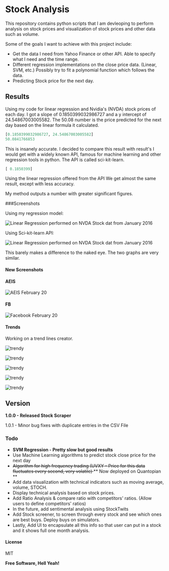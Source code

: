 # Stock Analysis

This repository contains python scripts that I am devleoping to perform analysis on stock prices and visualization of stock prices and other data such as volume.  

Some of the goals I want to achieve with this project include: 
  - Get the data I need from Yahoo Finance or other API. Able to specify what I need and the time range. 
  - Different regression implementations on the close price data. (Linear, SVM, etc.) Possibly try to fit a polynomial function which follows the data.  
  - Predicting Stock price for the next day. 

## Results

Using my code for linear regression and Nvidia's (NVDA) stock prices of each day. I got a slope of 0.1850399032986727 and a y intercept of 24.54867003005582. The 50.08 number is the price predicted for the next day based on the linear formula it calculated.

```python
[0.1850399032986727, 24.54867003005582]
50.0841766853
```

This is insanely accurate. I decided to compare this result with result's I would get with a widely known API, famous for machine learning and other regression tools in python. The API is called sci-kit-learn.  

```python
[ 0.1850399]
```

Using the linear regression offered from the API We get almost the same result, except with less accuracy.  

My method outputs a number with greater significant figures. 

###Screenshots

Using my regression model: 

![Linear Regression performed on NVDA Stock dat from January 2016](/Regression/NVDA2016.png)

Using Sci-kit-learn API:

![Linear Regression performed on NVDA Stock dat from January 2016](/Regression/NVDA_2016.png)

This barely makes a difference to the naked eye. The two graphs are very similar. 

#### New Screenshots 

#### AEIS
![AEIS February 20](AEIS-feb20.png)
#### FB
![Facebook February 20](FB-feb20.png)


#### Trends

Working on a trend lines creator. 

![trendy](figure_1.png)

![trendy](figure_1-1.png)

![trendy](figure_1-2.png)

![trendy](figure_1-3.png)

![trendy](figure_1-4.png)

## Version

**1.0.0 - Released Stock Scraper**

1.0.1 - Minor bug fixes with duplicate entries in the CSV File


### Todo

- **SVM Regression - Pretty slow but good results**
- Use Machine Learning algorithms to predict stock close price for the next day
- <del> Algorithm for high frequency trading (UVXY - Price for this data fluctuates every second, very volatile) </del> ** Now deployed on Quantopian **
- Add data visualization with technical indicators such as moving average, volume, STOCH. 
- Display technical analysis based on stock prices. 
- Add Ratio Analysis & compare ratio with competitors' ratios. (Allow users to define competitors' ratios)
- In the future, add sentimental analysis using StockTwits 
- Add Stock screener, to screen through every stock and see which ones are best buys. Deploy buys on simulators. 
- Lastly, Add UI to encapsulate all this info so that user can put in a stock and it shows full one month analysis.


#### License


MIT

**Free Software, Hell Yeah!**

